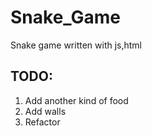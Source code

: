 # Snake_Game
Snake game written with js,html

TODO:
-----------------------------------
1. Add another kind of food
2. Add walls
3. Refactor
